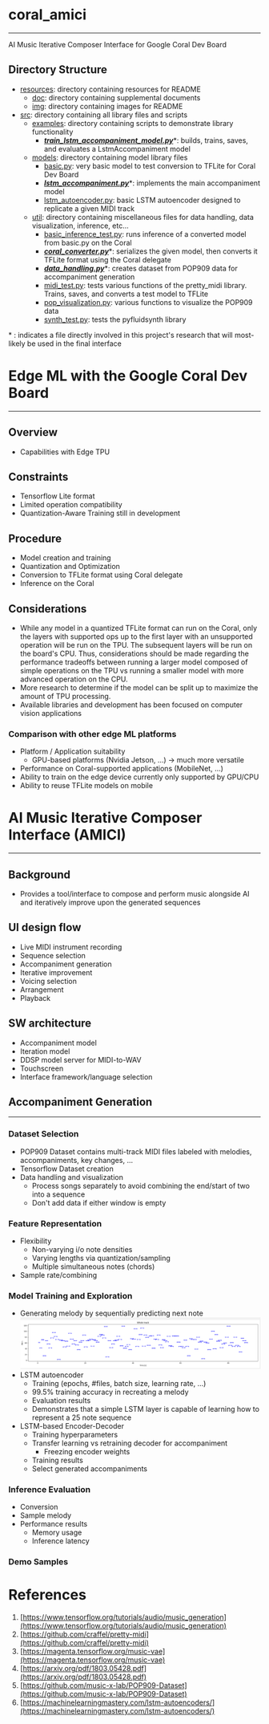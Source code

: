 # coral_amici

---
AI Music Iterative Composer Interface for Google Coral Dev Board
 
## Directory Structure
- [resources](resources "resources directory"): directory containing resources for README
    - [doc](resources/doc "doc directory"): directory containing supplemental documents
    - [img](resources/img "img directory"): directory containing images for README  
- [src](src "src directory"): directory containing all library files and scripts  
    - [examples](src/examples "examples directory"): directory containing scripts to demonstrate library functionality
        - [***train_lstm_accompaniment_model.py***](src/examples/train_lstm_accompaniment_model.py "train_lstm_accompaniment_model.py")*: builds, trains, saves, and evaluates a LstmAccompaniment model
    - [models](src/models "models directory"): directory containing model library files
        - [basic.py](src/models/basic.py "basic.py"): very basic model to test conversion to TFLite for Coral Dev Board
        - [***lstm_accompaniment.py***](src/models/lstm_accompaniment.py "lstm_accompaniment.py")*: implements the main accompaniment model
        - [lstm_autoencoder.py](src/models/lstm_autoencoder.py "lstm_autoencoder.py"): basic LSTM autoencoder designed to replicate a given MIDI track
    - [util](src/util "util directory"): directory containing miscellaneous files for data handling, data visualization, inference, etc...
        - [basic_inference_test.py](src/util/basic_inference_test.py "basic_inference_test.py"): runs inference of a converted model from basic.py on the Coral
        - [***coral_converter.py***](src/util/coral_converter.py "coral_converter.py")*: serializes the given model, then converts it TFLite format using the Coral delegate
        - [***data_handling.py***](src/util/data_handling.py "data_handling.py")*: creates dataset from POP909 data for accompaniment generation
        - [midi_test.py](src/util/midi_test.py "midi_test.py"): tests various functions of the pretty_midi library. Trains, saves, and converts a test model to TFLite
        - [pop_visualization.py](src/util/pop_visualization.py "pop_visualization.py"): various functions to visualize the POP909 data
        - [synth_test.py](src/util/synth_test.py "synth_test.py"): tests the pyfluidsynth library
 
\* : indicates a file directly involved in this project's research that will most-likely be used in the final interface

# Edge ML with the Google Coral Dev Board

---
## Overview
- Capabilities with Edge TPU
## Constraints 
- Tensorflow Lite format
- Limited operation compatibility
- Quantization-Aware Training still in development
## Procedure
- Model creation and training
- Quantization and Optimization
- Conversion to TFLite format using Coral delegate
- Inference on the Coral
## Considerations
- While any model in a quantized TFLite format can run on the Coral, only the layers with supported ops up to the first 
layer with an unsupported operation will be run on the TPU. The subsequent layers will be run on the board's CPU. Thus, 
considerations should be made regarding the performance tradeoffs between running a larger model composed of simple
operations on the TPU vs running a smaller model with more advanced operation on the CPU.
- More research to determine if the model can be split up to maximize the amount of TPU processing.  
- Available libraries and development has been focused on computer vision applications
### Comparison with other edge ML platforms  
- Platform / Application suitability
    - GPU-based platforms (Nvidia Jetson, ...) -> much more versatile
- Performance on Coral-supported applications (MobileNet, ...)
- Ability to train on the edge device currently only supported by GPU/CPU 
- Ability to reuse TFLite models on mobile

# AI Music Iterative Composer Interface (AMICI)

---
## Background
- Provides a tool/interface to compose and perform music alongside AI and iteratively improve upon the generated sequences
## UI design flow
- Live MIDI instrument recording
- Sequence selection
- Accompaniment generation
- Iterative improvement
- Voicing selection
- Arrangement
- Playback
## SW architecture
- Accompaniment model
- Iteration model
- DDSP model server for MIDI-to-WAV
- Touchscreen
- Interface framework/language selection
## Accompaniment Generation

---
### Dataset Selection
- POP909 Dataset contains multi-track MIDI files labeled with melodies, accompaniments, key changes, ...
- Tensorflow Dataset creation
- Data handling and visualization
    - Process songs separately to avoid combining the end/start of two into a sequence
    - Don't add data if either window is empty
### Feature Representation
- Flexibility
    - Non-varying i/o note densities
    - Varying lengths via quantization/sampling
    - Multiple simultaneous notes (chords)
- Sample rate/combining 
### Model Training and Exploration
- Generating melody by sequentially predicting next note
    ![LSTM Gen1](resources/img/LSTM_gen1.png?raw=true "Title")
- LSTM autoencoder
    - Training (epochs, #files, batch size, learning rate, ...)
    - 99.5% training accuracy in recreating a melody
    - Evaluation results
    - Demonstrates that a simple LSTM layer is capable of learning how to represent a 25 note sequence
- LSTM-based Encoder-Decoder
    - Training hyperparameters
    - Transfer learning vs retraining decoder for accompaniment
        - Freezing encoder weights
    - Training results
    - Select generated accompaniments
### Inference Evaluation
- Conversion
- Sample melody
- Performance results
    - Memory usage
    - Inference latency
### Demo Samples
# References
1. [https://www.tensorflow.org/tutorials/audio/music_generation](https://www.tensorflow.org/tutorials/audio/music_generation)
2. [https://github.com/craffel/pretty-midi](https://github.com/craffel/pretty-midi)
3. [https://magenta.tensorflow.org/music-vae](https://magenta.tensorflow.org/music-vae)
4. [https://arxiv.org/pdf/1803.05428.pdf](https://arxiv.org/pdf/1803.05428.pdf)
5. [https://github.com/music-x-lab/POP909-Dataset](https://github.com/music-x-lab/POP909-Dataset)
6. [https://machinelearningmastery.com/lstm-autoencoders/](https://machinelearningmastery.com/lstm-autoencoders/)
